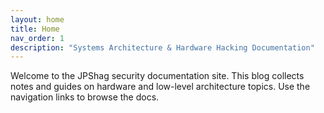 ```yaml
---
layout: home
title: Home
nav_order: 1
description: "Systems Architecture & Hardware Hacking Documentation"
---
```


Welcome to the JPShag security documentation site. This blog collects notes and guides on hardware and low-level architecture topics. Use the navigation links to browse the docs.
